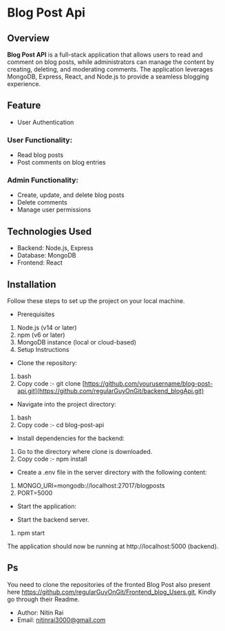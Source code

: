 # Blog Post Api

## Overview
**Blog Post API** is a full-stack application that allows users to read and comment on blog posts, while administrators can manage the content by creating, deleting, and moderating comments. The application leverages MongoDB, Express, React, and Node.js to provide a seamless blogging experience.

## Feature

- User Authentication

### User Functionality:

- Read blog posts
- Post comments on blog entries

### Admin Functionality:

- Create, update, and delete blog posts
- Delete comments
- Manage user permissions

## Technologies Used

- Backend: Node.js, Express
- Database: MongoDB
- Frontend: React

## Installation
Follow these steps to set up the project on your local machine.

- Prerequisites
1. Node.js (v14 or later)
2. npm (v6 or later)
3. MongoDB instance (local or cloud-based)
4. Setup Instructions

- Clone the repository:

1. bash
2. Copy code :-  git clone [https://github.com/yourusername/blog-post-api.git](https://github.com/regularGuyOnGit/backend_blogApi.git)

- Navigate into the project directory:

1. bash
2. Copy code :- cd blog-post-api

- Install dependencies for the backend:

1. Go to the directory where clone is downloaded.
2. Copy code :- npm install

- Create a .env file in the server directory with the following content:
  
1. MONGO_URI=mongodb://localhost:27017/blogposts
2. PORT=5000

- Start the application:

- Start the backend server.
1. npm start

The application should now be running at http://localhost:5000 (backend).

## Ps
You need to clone the repositories of the fronted Blog Post also present here https://github.com/regularGuyOnGit/Frontend_blog_Users.git, Kindly go through their Readme.

- Author: Nitin Rai
- Email: nitinrai3000@gmail.com
